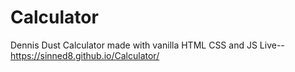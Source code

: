 # Calculator

Dennis Dust
Calculator made with vanilla HTML CSS and JS
Live--
https://sinned8.github.io/Calculator/
